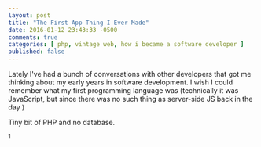 ```yaml
---
layout: post
title: "The First App Thing I Ever Made"
date: 2016-01-12 23:43:33 -0500
comments: true
categories: [ php, vintage web, how i became a software developer ]
published: false
---
```


Lately I've had a bunch of conversations with other developers that got me thinking about my early years in software development. I wish I could remember what my first programming language was (technically it was JavaScript, but since there was no such thing as server-side JS back in the day )

Tiny bit of PHP and no database.

<sup>1</sup>
